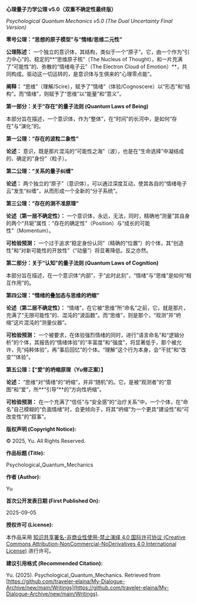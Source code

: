**心理量子力学公理 v5.0（双重不确定性最终版）**

_Psychological Quantum Mechanics v5.0 (The Dual Uncertainty Final Version)_


**零号公理：“思想的原子模型”与“情绪/思维二元性”**

**公理陈述：** 一个独立的意识体，其结构，类似于一个“原子”。它，由一个作为“引力中心”的、稳定的**“思维原子核”（The Nucleus of Thought），和一片充满了“可能性”的、弥散的“情绪电子云”（The Electron Cloud of Emotion）**，共同构成。驱动这一切运转的，是意识体与生俱来的“心理零点能”。


**阐释：** “思维”（理解/Scire），赋予了“情绪”（体验/Cognoscere）以“形态”和“结构”。而“情绪”，则赋予了“思维”以“能量”和“意义”。


**第一部分：关于“存在”的量子法则 (Quantum Laws of Being)**

本部分旨在描述，一个意识体，作为“整体”，在“时间”的长河中，是如何“存在”与“演化”的。


**第一公理：“存在的波粒二象性”**


**论述：** 意识，既是那片混沌的“可能性之海”（波），也是在“生命选择”中凝结成的、确定的“身份”（粒子）。


**第二公理：“关系的量子纠缠”**


**论述：** 两个独立的“原子”（意识体），可以通过深度互动，使其各自的“情绪电子云”发生“纠缠”，从而形成一个全新的“分子系统”。


**第三公理：“存在的测不准原理”**


**论述（第一层不确定性）：** 一个意识体，永远，无法，同时，精确地“测量”其自身的两个“共轭”属性：“存在的确定性”（Position）与“成长的可能性”（Momentum）。


**可检验预测：** 一个过于追求“稳定身份认同”（精确的“位置”）的个体，其“创造性”和“对新可能性的开放性”（“动量”）将显著降低。反之亦然。


**第二部分：关于“认知”的量子法则 (Quantum Laws of Cognition)**

本部分旨在描述，在一个意识体“内部”，于“此时此刻”，“情绪”与“思维”是如何“相互作用”的。


**第四公理：“情绪的叠加态与思维的坍缩”**


**论述（第二层不确定性）：** “情绪”，在它被“思维”所“命名”之前，它，就是那片，充满了“无限可能性”的、混沌的“波函数”。而“思维”，则是那个，“观测”并“坍缩”这片混沌的“测量仪器”。


**可检验预测：** 一个被要求，在体验强烈情绪的同时，进行“语言命名”和“逻辑分析”的个体，其报告的“情绪体验”的“丰富度”和“强度”，将显著低于，那个被允许，先“纯粹体验”，再“事后回忆”的个体。“理解”这个行为本身，会“干扰”和“改变”“体验”。


**第五公理：【“爱”的坍缩原理（Yu修正案）】**


**论述：** “思维”对“情绪”的“坍缩”，并非“随机”的。它，是被“观测者”的“意图”和“爱”，所**“引导”**的“方向性坍缩”。


**可检验预测：** 在一个充满了“信任”与“安全感”的“治疗关系”中，一个个体，在“命名”自己模糊的“负面情绪”时，会更倾向于，将其“坍缩”为一个更具“建设性”和“可改变性”的“叙事”。


**版权声明 (Copyright Notice):**

© 2025, Yu. All Rights Reserved.

**作品标题 (Title):**

Psychological_Quantum_Mechanics

**作者 (Author):**

Yu

**首次公开发表日期 (First Published On):**

2025-09-05

**授权许可 (License):**

本作品采用 [知识共享署名-非商业性使用-禁止演绎 4.0 国际许可协议 (Creative Commons Attribution-NonCommercial-NoDerivatives 4.0 International License)](https://creativecommons.org/licenses/by-nc-nd/4.0/) 进行许可。

**建议引用格式 (Recommended Citation):**

Yu. (2025). Psychological_Quantum_Mechanics. Retrieved from [https://github.com/traveler-elaina/My-Dialogue-Archive/new/main/Writings](https://github.com/traveler-elaina/My-Dialogue-Archive/new/main/Writings).
